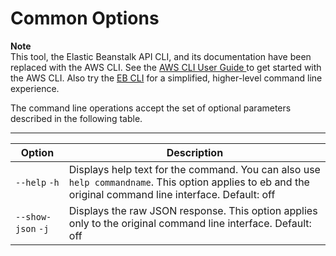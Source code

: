 # Common Options<a name="CLTRG-common-args-api"></a>

**Note**  
 This tool, the Elastic Beanstalk API CLI, and its documentation have been replaced with the AWS CLI\. See the [AWS CLI User Guide ](https://docs.aws.amazon.com/cli/latest/userguide/) to get started with the AWS CLI\. Also try the [EB CLI](eb-cli3.md) for a simplified, higher\-level command line experience\. 

The command line operations accept the set of optional parameters described in the following table\. 


****  

| Option | Description | 
| --- | --- | 
|   `--help`   `-h`   |  Displays help text for the command\. You can also use `help commandname`\. This option applies to eb and the original command line interface\. Default: off  | 
|   `--show-json`  `-j`  |  Displays the raw JSON response\. This option applies only to the original command line interface\. Default: off  | 